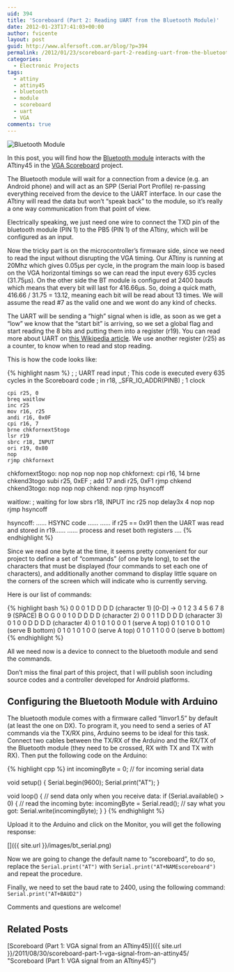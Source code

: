 ```yaml
---
uid: 394
title: 'Scoreboard (Part 2: Reading UART from the Bluetooth Module)'
date: 2012-01-23T17:41:03+00:00
author: fvicente
layout: post
guid: http://www.alfersoft.com.ar/blog/?p=394
permalink: /2012/01/23/scoreboard-part-2-reading-uart-from-the-bluetooth-module/
categories:
  - Electronic Projects
tags:
  - attiny
  - attiny45
  - bluetooth
  - module
  - scoreboard
  - uart
  - VGA
comments: true
---
```

<img src="{{ site.url }}/images/bt_small.jpg" alt="Bluetooth Module" title="Bluetooth Module"/>

In this post, you will find how the <a href="http://www.dealextreme.com/p/wireless-bluetooth-rs232-ttl-transceiver-module-80711" title="Cheap Bluetooth Module" target="_blank">Bluetooth module</a> interacts with the ATtiny45 in the <a href="{{ site.url }}/2011/08/30/scoreboard-part-1-vga-signal-from-an-attiny45/" title="Scoreboard (Part 1: VGA signal from an ATtiny45)" target="_blank">VGA Scoreboard</a> project.

The Bluetooth module will wait for a connection from a device (e.g. an Android phone) and will act as an SPP (Serial Port Profile) re-passing everything received from the device to the UART interface. In our case the ATtiny will read the data but won&#8217;t &#8220;speak back&#8221; to the module, so it&#8217;s really a one way communication from that point of view.

<!--more-->

Electrically speaking, we just need one wire to connect the TXD pin of the bluetooth module (PIN 1) to the PB5 (PIN 1) of the ATtiny, which will be configured as an input.

Now the tricky part is on the microcontroller&#8217;s firmware side, since we need to read the input without disrupting the VGA timing. Our ATtiny is running at 20Mhz which gives 0.05μs per cycle, in the program the main loop is based on the VGA horizontal timings so we can read the input every 635 cycles (31.75μs). On the other side the BT module is configured at 2400 bauds which means that every bit will last for 416.66μs. So, doing a quick math, 416.66 / 31.75 = 13.12, meaning each bit will be read about 13 times. We will assume the read #7 as the valid one and we wont do any kind of checks.

The UART will be sending a &#8220;high&#8221; signal when is idle, as soon as we get a &#8220;low&#8221; we know that the &#8220;start bit&#8221; is arriving, so we set a global flag and start reading the 8 bits and putting them into a register (r19). You can read more about UART on <a href="http://en.wikipedia.org/wiki/Universal_asynchronous_receiver/transmitter" title="Wikipedia UART" target="_blank">this Wikipedia article</a>. We use another register (r25) as a counter, to know when to read and stop reading.

This is how the code looks like:

{% highlight nasm %}
	;
	; UART read input
	; This code is executed every 635 cycles in the Scoreboard code
	;
	in r18, _SFR_IO_ADDR(PINB)		; 1 clock

	cpi r25, 0
	breq waitlow
	inc r25
	mov r16, r25
	andi r16, 0x0F
	cpi r16, 7
	brne chkfornext5togo
	lsr r19
	sbrc r18, INPUT
	ori r19, 0x80
	nop
	rjmp chkfornext
chkfornext5togo:
	nop
	nop
	nop
	nop
	nop
chkfornext:
	cpi r16, 14
	brne chkend3togo
	subi r25, 0xEF	; add 17
	andi r25, 0xF1
	rjmp chkend
chkend3togo:
	nop
	nop
	nop
chkend:
	nop
	rjmp hsyncoff

waitlow:
	; waiting for low
	sbrs r18, INPUT
	inc r25
	nop
	delay3x 4
	nop
	nop
	rjmp hsyncoff

hsyncoff:
	...... HSYNC code ......
        ...... if r25 == 0x91 then the UART was read and stored in r19......
	...... process and reset both registers ....
{% endhighlight %}

Since we read one byte at the time, it seems pretty convenient for our project to define a set of &#8220;commands&#8221; (of one byte long), to set the characters that must be displayed (four commands to set each one of characters), and additionally another command to display little square on the corners of the screen which will indicate who is currently serving.

Here is our list of commands:

{% highlight bash %}
0 0 0 1 D D D D		(character 1) [0-D] -> 0 1 2 3 4 5 6 7 8 9 (SPACE) B O G
0 0 1 0 D D D D		(character 2)
0 0 1 1 D D D D		(character 3)
0 1 0 0 D D D D		(character 4)
0 1 0 1 0 0 0 1		(serve A top)
0 1 0 1 0 0 1 0		(serve B bottom)
0 1 0 1 0 1 0 0		(serve A top)
0 1 0 1 1 0 0 0		(serve b bottom)
{% endhighlight %}

All we need now is a device to connect to the bluetooth module and send the commands.

Don&#8217;t miss the final part of this project, that I will publish soon including source codes and a controller developed for Android platforms.

## Configuring the Bluetooth Module with Arduino

The bluetooth module comes with a firmware called &#8220;linvor1.5&#8221; by default (at least the one on DX). To program it, you need to send a series of AT commands via the TX/RX pins, Arduino seems to be ideal for this task. Connect two cables between the TX/RX of the Arduino and the RX/TX of the Bluetooth module (they need to be crossed, RX with TX and TX with RX). Then put the following code on the Arduino:

{% highlight cpp %}
int incomingByte = 0;	// for incoming serial data

void setup() {
  Serial.begin(9600);
  Serial.print("AT");
}

void loop() {
	// send data only when you receive data:
	if (Serial.available() > 0) {
		// read the incoming byte:
		incomingByte = Serial.read();
		// say what you got:
		Serial.write(incomingByte);
	}
}
{% endhighlight %}

Upload it to the Arduino and click on the Monitor, you will get the following response:

[<img src="{{ site.url }}/images/bt_serial.png" alt="" title="ATOK"/>]({{ site.url }}/images/bt_serial.png)

Now we are going to change the default name to &#8220;scoreboard&#8221;, to do so, replace the `Serial.print("AT")` with `Serial.print("AT+NAMEscoreboard")` and repeat the procedure.

Finally, we need to set the baud rate to 2400, using the following command: `Serial.print("AT+BAUD2")`

Comments and questions are welcome!

## Related Posts

[Scoreboard (Part 1: VGA signal from an ATtiny45)]({{ site.url }}/2011/08/30/scoreboard-part-1-vga-signal-from-an-attiny45/ "Scoreboard (Part 1: VGA signal from an ATtiny45)")
